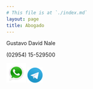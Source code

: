 ```yaml
---
# This file is at `./index.md`
layout: page
title: Abogado
---
```

Gustavo David Nale

(02954) 15-529500  


[![](/images/whatsapp.png)](https://wa.me/5492954529500/)
[![](/images/telegram.png)](https://t.me/gustavo_ok/)
